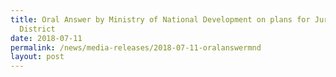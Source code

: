 ```yaml
---
title: Oral Answer by Ministry of National Development on plans for Jurong Lake
  District
date: 2018-07-11
permalink: /news/media-releases/2018-07-11-oralanswermnd
layout: post
---
```

